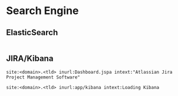 # Search Engine

## ElasticSearch

```

```

## JIRA/Kibana

```
site:<domain>.<tld> inurl:Dashboard.jspa intext:"Atlassian Jira Project Management Software"

site:<domain>.<tld> inurl:app/kibana intext:Loading Kibana
```